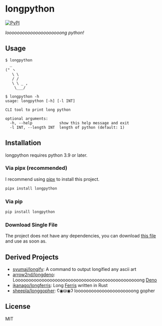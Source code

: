 # longpython

[![PyPI](https://img.shields.io/pypi/v/longpython?color=blue)](https://pypi.org/project/longpython/)

_looooooooooooooooooooong python!_

## Usage

```shellsession
$ longpython
  _
(" ヽ
   \ \
   / /
   \ \ _ ,
    \___/

$ longpython -h
usage: longpython [-h] [-l INT]

CLI tool to print long python

optional arguments:
  -h, --help            show this help message and exit
  -l INT, --length INT  length of python (default: 1)
```

## Installation

longpython requires python 3.9 or later.

### Via pipx (recommended)

I recommend using [pipx](https://github.com/pypa/pipx) to install this project.

```sh
pipx install longpython
```

### Via pip

```sh
pip install longpython
```

### Download Single File

The project does not have any dependencies, you can download
[this file](./longpython/main.py) and use as soon as.

## Derived Projects

- [syumai/longify](https://github.com/syumai/longify): A command to output
  longified any ascii art
- [arrow2nd/longdeno](https://github.com/arrow2nd/longdeno):
  Looooooooooooooooooooooooooooooooooooooooooooooong [Deno](https://deno.land)
- [ikanago/longferris](https://github.com/ikanago/longferris): Long
  [Ferris](https://github.com/ciusji/ferris) written in Rust
- [sheepla/longgopher](https://github.com/sheepla/longgopher): ʕ◉ϖ◉ʔ
  loooooooooooooooooooooong gopher

## License

MIT
